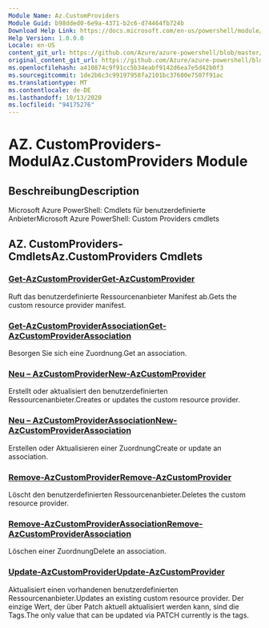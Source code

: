 ```yaml
---
Module Name: Az.CustomProviders
Module Guid: b98dded0-6e9a-4371-b2c6-d74464fb724b
Download Help Link: https://docs.microsoft.com/en-us/powershell/module/az.customproviders
Help Version: 1.0.0.0
Locale: en-US
content_git_url: https://github.com/Azure/azure-powershell/blob/master/src/CustomProviders/help/Az.CustomProviders.md
original_content_git_url: https://github.com/Azure/azure-powershell/blob/master/src/CustomProviders/help/Az.CustomProviders.md
ms.openlocfilehash: a410874c9f91cc5b34eabf9142d6ea7e5d42b0f3
ms.sourcegitcommit: 1de2b6c3c99197958fa2101bc37680e7507f91ac
ms.translationtype: MT
ms.contentlocale: de-DE
ms.lasthandoff: 10/13/2020
ms.locfileid: "94175276"
---
```

# <span data-ttu-id="921fb-101">AZ. CustomProviders-Modul</span><span class="sxs-lookup"><span data-stu-id="921fb-101">Az.CustomProviders Module</span></span>
## <span data-ttu-id="921fb-102">Beschreibung</span><span class="sxs-lookup"><span data-stu-id="921fb-102">Description</span></span>
<span data-ttu-id="921fb-103">Microsoft Azure PowerShell: Cmdlets für benutzerdefinierte Anbieter</span><span class="sxs-lookup"><span data-stu-id="921fb-103">Microsoft Azure PowerShell: Custom Providers cmdlets</span></span>

## <span data-ttu-id="921fb-104">AZ. CustomProviders-Cmdlets</span><span class="sxs-lookup"><span data-stu-id="921fb-104">Az.CustomProviders Cmdlets</span></span>
### [<span data-ttu-id="921fb-105">Get-AzCustomProvider</span><span class="sxs-lookup"><span data-stu-id="921fb-105">Get-AzCustomProvider</span></span>](Get-AzCustomProvider.md)
<span data-ttu-id="921fb-106">Ruft das benutzerdefinierte Ressourcenanbieter Manifest ab.</span><span class="sxs-lookup"><span data-stu-id="921fb-106">Gets the custom resource provider manifest.</span></span>

### [<span data-ttu-id="921fb-107">Get-AzCustomProviderAssociation</span><span class="sxs-lookup"><span data-stu-id="921fb-107">Get-AzCustomProviderAssociation</span></span>](Get-AzCustomProviderAssociation.md)
<span data-ttu-id="921fb-108">Besorgen Sie sich eine Zuordnung.</span><span class="sxs-lookup"><span data-stu-id="921fb-108">Get an association.</span></span>

### [<span data-ttu-id="921fb-109">Neu – AzCustomProvider</span><span class="sxs-lookup"><span data-stu-id="921fb-109">New-AzCustomProvider</span></span>](New-AzCustomProvider.md)
<span data-ttu-id="921fb-110">Erstellt oder aktualisiert den benutzerdefinierten Ressourcenanbieter.</span><span class="sxs-lookup"><span data-stu-id="921fb-110">Creates or updates the custom resource provider.</span></span>

### [<span data-ttu-id="921fb-111">Neu – AzCustomProviderAssociation</span><span class="sxs-lookup"><span data-stu-id="921fb-111">New-AzCustomProviderAssociation</span></span>](New-AzCustomProviderAssociation.md)
<span data-ttu-id="921fb-112">Erstellen oder Aktualisieren einer Zuordnung</span><span class="sxs-lookup"><span data-stu-id="921fb-112">Create or update an association.</span></span>

### [<span data-ttu-id="921fb-113">Remove-AzCustomProvider</span><span class="sxs-lookup"><span data-stu-id="921fb-113">Remove-AzCustomProvider</span></span>](Remove-AzCustomProvider.md)
<span data-ttu-id="921fb-114">Löscht den benutzerdefinierten Ressourcenanbieter.</span><span class="sxs-lookup"><span data-stu-id="921fb-114">Deletes the custom resource provider.</span></span>

### [<span data-ttu-id="921fb-115">Remove-AzCustomProviderAssociation</span><span class="sxs-lookup"><span data-stu-id="921fb-115">Remove-AzCustomProviderAssociation</span></span>](Remove-AzCustomProviderAssociation.md)
<span data-ttu-id="921fb-116">Löschen einer Zuordnung</span><span class="sxs-lookup"><span data-stu-id="921fb-116">Delete an association.</span></span>

### [<span data-ttu-id="921fb-117">Update-AzCustomProvider</span><span class="sxs-lookup"><span data-stu-id="921fb-117">Update-AzCustomProvider</span></span>](Update-AzCustomProvider.md)
<span data-ttu-id="921fb-118">Aktualisiert einen vorhandenen benutzerdefinierten Ressourcenanbieter.</span><span class="sxs-lookup"><span data-stu-id="921fb-118">Updates an existing custom resource provider.</span></span>
<span data-ttu-id="921fb-119">Der einzige Wert, der über Patch aktuell aktualisiert werden kann, sind die Tags.</span><span class="sxs-lookup"><span data-stu-id="921fb-119">The only value that can be updated via PATCH currently is the tags.</span></span>

